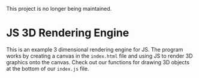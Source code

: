 This project is no longer being maintained.

# JS 3D Rendering Engine

This is an example 3 dimensional rendering engine for JS. The program works by creating a canvas in the `index.html` file and using JS to render 3D graphics onto the canvas. Check out our functions for drawing 3D objects at the bottom of our `index.js` file.

